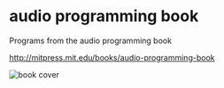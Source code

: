 # audio programming book

Programs from the audio programming book

http://mitpress.mit.edu/books/audio-programming-book

![book cover](http://rcdn-2.fishpond.com.au/0002/690/142/6769294/6.jpeg)
